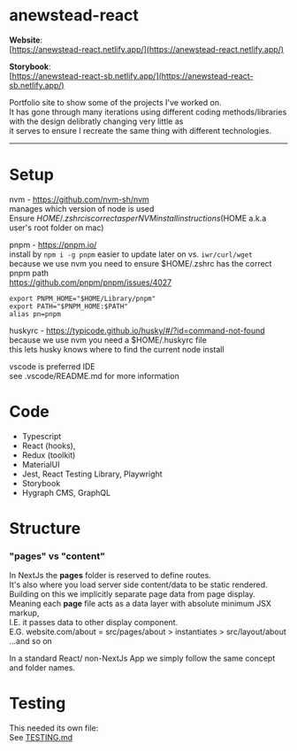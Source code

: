 # anewstead-react

**Website**:  
[https://anewstead-react.netlify.app/](https://anewstead-react.netlify.app/)

**Storybook**:  
[https://anewstead-react-sb.netlify.app/](https://anewstead-react-sb.netlify.app/)

Portfolio site to show some of the projects I've worked on.  
It has gone through many iterations using different coding methods/libraries  
with the design delibratly changing very little as  
it serves to ensure I recreate the same thing with different technologies.  


-----  
# Setup
nvm - https://github.com/nvm-sh/nvm  
manages which version of node is used  
Ensure $HOME/.zshrc is correct as per NVM install instructions  
($HOME a.k.a user's root folder on mac)  

pnpm - https://pnpm.io/  
install by `npm i -g pnpm` easier to update later on vs. `iwr/curl/wget`  
because we use nvm you need to ensure $HOME/.zshrc has the correct pnpm path  
https://github.com/pnpm/pnpm/issues/4027
```
export PNPM_HOME="$HOME/Library/pnpm"
export PATH="$PNPM_HOME:$PATH"
alias pn=pnpm
```

huskyrc - https://typicode.github.io/husky/#/?id=command-not-found  
because we use nvm you need a $HOME/.huskyrc file  
this lets husky knows where to find the current node install

vscode is preferred IDE  
see .vscode/README.md for more information

# Code
- Typescript
- React (hooks),
- Redux (toolkit)
- MaterialUI
- Jest, React Testing Library, Playwright
- Storybook
- Hygraph CMS, GraphQL

# Structure
### "pages" vs "content"
In NextJs the **pages** folder is reserved to define routes.  
It's also where you load server side content/data to be static rendered.  
Building on this we implicitly separate page data from page display.  
Meaning each **page** file acts as a data layer with absolute minimum JSX markup,  
I.E. it passes data to other display component.  
E.G. website.com/about = src/pages/about > instantiates > src/layout/about ...and so on  

In a standard React/ non-NextJs App we simply follow the same concept and folder names.

# Testing 
This needed its own file:  
See [TESTING.md](/TESTING.md)




